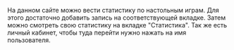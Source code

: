 На данном сайте можно вести статистику по настольным играм. Для этого достаточно добавить запись на соответствующей вкладке. Затем можно смотреть свою статистику на вкладке "Статистика". Так же есть личный кабинет, чтобы туда перейти нужно нажать на имя пользователя. 
